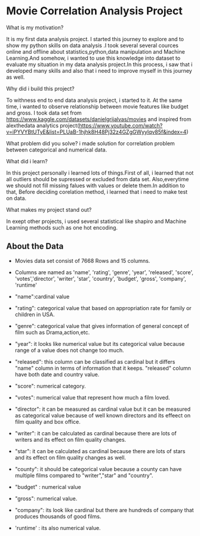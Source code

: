 
# Movie Correlation Analysis Project

What is my motivation?

It is my first data analysis project. I started this journey  to explore and  to show my python skills on data analysis .I took several several cources online and offline about statistics,python,data manipulation and Machine Learning.And somehow, i wanted to use this knowledge into dataset to evaluate my situation in my data analysis project.In this process, i saw that i developed many skills and also  that i need to improve myself in this journey as well.


Why did i build this project?

To withness end to end data analysis project, i started to it. At the same time, i wanted to observe relationship between movie features like budget and gross. I took data set from https://www.kaggle.com/datasets/danielgrijalvas/movies and inspired from alexthedata analytics project(https://www.youtube.com/watch?v=iPYVYBtUTyE&list=PLUaB-1hjhk8H48Pj32z4GZgGWyylqv85f&index=4)


What problem did you solve?
i made solution for  correlation problem between categorical and numerical data.


What did i learn?

In this project personally i learned lots of things.First of all, i learned that not all outliers should be supressed or excluded from data set. Also,everytime we should not fill missing falues with values or delete them.In addition to that, Before deciding corelation method, i learned that i  need to make test on data.


What makes my project stand out?

In exept other projects, i used several statistical like shapiro and Machine Learning methods such as one hot encoding.



## About the Data

- Movies data set consist of 7668 Rows and 15 columns.

 
- Columns are named as 'name', 'rating', 'genre', 'year', 'released', 'score', 'votes','director', 'writer', 'star', 'country', 'budget', 'gross', 'company', 'runtime'

- "name":cardinal value
- "rating": categorical value that based on appropriation rate for family or children in USA.
- "genre": categorical value that gives information of general concept of film such as Drama,action,etc.
- "year": it looks like numerical value but its categorical value because range of a value does not change too much.
- "released": this column can be classified as cardinal but it differs "name" column in terms of information that it keeps. "released" column have both date and country value.
- "score": numerical category.
- "votes": numerical value that represent how much a film loved.
- "director": it can be measured as cardinal value but it can be measured as categorical value because of well known directors and its effeect on film quality and box office.
- "writer": it can be calculated as cardinal because there are lots of writers and its effect on film quality changes.
- "star": it can be calculated as cardinal because there are lots of stars and its effect on film quality changes as well.
- "county": it should be categorical value because a county can have multiple films compared to "writer","star" and "country".
- "budget" : numerical value
- "gross": numerical value.
- "company": its look like cardinal but there are hundreds of company that produces thousands of good films.
- 'runtime' : its also numerical value.
